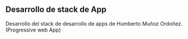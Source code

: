 ## Desarrollo de stack de App
Desarrollo del stack de desarrollo de apps de Humberto Muñoz Ordoñez. (Progressive web App)
